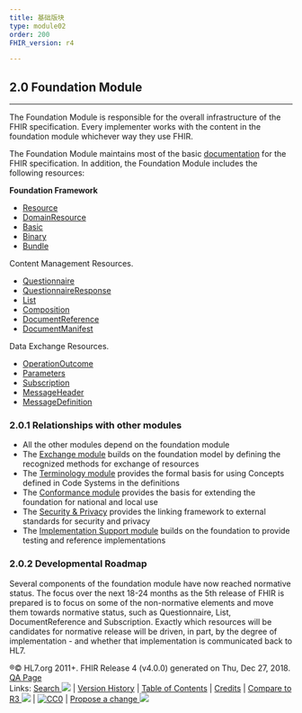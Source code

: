 ```yaml
---
title: 基础版块
type: module02
order: 200
FHIR_version: r4

---
```


## 2.0 Foundation Module[](foundation-module.html#2.0 "link to here")
------------------------------------------------------------------

The Foundation Module is responsible for the overall infrastructure of the FHIR specification. Every implementer works with the content in the foundation module whichever way they use FHIR.

The Foundation Module maintains most of the basic [documentation](documentation.html) for the FHIR specification. In addition, the Foundation Module includes the following resources:

**Foundation Framework**

*   [Resource](resource.html)
*   [DomainResource](domainresource.html)
*   [Basic](basic.html)
*   [Binary](binary.html)
*   [Bundle](bundle.html)

Content Management Resources.

*   [Questionnaire](questionnaire.html)
*   [QuestionnaireResponse](questionnaireresponse.html)
*   [List](list.html)
*   [Composition](composition.html)
*   [DocumentReference](documentreference.html)
*   [DocumentManifest](documentmanifest.html)

Data Exchange Resources.

*   [OperationOutcome](operationoutcome.html)
*   [Parameters](parameters.html)
*   [Subscription](subscription.html)
*   [MessageHeader](messageheader.html)
*   [MessageDefinition](messagedefinition.html)

### 2.0.1 Relationships with other modules[](foundation-module.html#secpriv "link to here")

*   All the other modules depend on the foundation module
*   The [Exchange module](exchange-module.html) builds on the foundation model by defining the recognized methods for exchange of resources
*   The [Terminology module](terminology-module.html) provides the formal basis for using Concepts defined in Code Systems in the definitions
*   The [Conformance module](conformance-module.html) provides the basis for extending the foundation for national and local use
*   The [Security & Privacy](secpriv-module.html) provides the linking framework to external standards for security and privacy
*   The [Implementation Support module](implsupport-module.html) builds on the foundation to provide testing and reference implementations

### 2.0.2 Developmental Roadmap[](foundation-module.html#roadmap "link to here")

Several components of the foundation module have now reached normative status. The focus over the next 18-24 months as the 5th release of FHIR is prepared is to focus on some of the non-normative elements and move them towards normative status, such as Questionnaire, List, DocumentReference and Subscription. Exactly which resources will be candidates for normative release will be driven, in part, by the degree of implementation - and whether that implementation is communicated back to HL7.

®© HL7.org 2011+. FHIR Release 4 (v4.0.0) generated on Thu, Dec 27, 2018. [QA Page](qa.html)  
Links: [Search ![](external.png)](http://hl7.org/fhir/search.cfm) | [Version History](history.html) | [Table of Contents](toc.html) | [Credits](credits.html) | [Compare to R3 ![](external.png)](http://services.w3.org/htmldiff?doc1=http%3A%2F%2Fhl7.org%2Ffhir%2FSTU3%2Ffoundation-module.html&doc2=http%3A%2F%2Fhl7.org%2Ffhir%2Ffoundation-module.html) | [![CC0](cc0.png)](license.html) | [Propose a change ![](external.png)](http://hl7.org/fhir-issues)